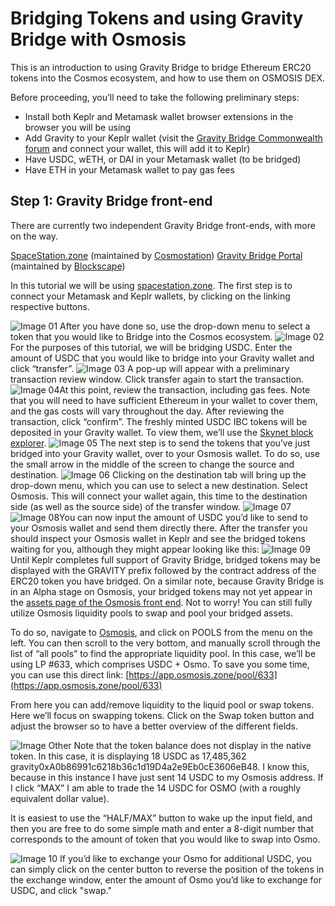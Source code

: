 # **Bridging Tokens and using Gravity Bridge with Osmosis**

This is an introduction to using Gravity Bridge to bridge Ethereum ERC20 tokens into the Cosmos ecosystem, and how to use them on OSMOSIS DEX.

Before proceeding, you’ll need to take the following preliminary steps:

-   Install both Keplr and Metamask wallet browser extensions in the browser you will be using
-   Add Gravity to your Keplr wallet (visit the [Gravity Bridge Commonwealth forum](https://commonwealth.im/gravity-bridge) and connect your wallet, this will add it to Keplr)
-   Have USDC, wETH, or DAI in your Metamask wallet (to be bridged)
-   Have ETH in your Metamask wallet to pay gas fees

## Step 1: Gravity Bridge front-end

There are currently two independent Gravity Bridge front-ends, with more on the way.

[SpaceStation.zone](https://spacestation.zone/) (maintained by [Cosmostation](https://www.cosmostation.io/))
[Gravity Bridge Portal](https://bridge.blockscape.network/) (maintained by [Blockscape](https://blockscape.network/))

In this tutorial we will be using [spacestation.zone](https://spacestation.zone/). The first step is to connect your Metamask and Keplr wallets, by clicking on the linking respective buttons.

![Image 01](https://i.imgur.com/oafLhD7.png)
After you have done so, use the drop-down menu to select a token that you would like to Bridge into the Cosmos ecosystem.
![Image 02](https://i.imgur.com/saoPlZT.png)For the purposes of this tutorial, we will be bridging USDC. Enter the amount of USDC that you would like to bridge into your Gravity wallet and click “transfer”.
![Image 03](https://i.imgur.com/vT9zBPr.png)
A pop-up will appear with a preliminary transaction review window. Click transfer again to start the transaction.
![Image 04](https://i.imgur.com/dLXXDRg.png)At this point, review the transaction, including gas fees. Note that you will need to have sufficient Ethereum in your wallet to cover them, and the gas costs will vary throughout the day. After reviewing the transaction, click “confirm”. The freshly minted USDC IBC tokens will be deposited in your Gravity wallet. To view them, we’ll use the [Skynet block explorer](https://www.skynetexplorers.com/gravity-bridge).
![Image 05](https://i.imgur.com/aMWAajb.png)
The next step is to send the tokens that you’ve just bridged into your Gravity wallet, over to your Osmosis wallet. To do so, use the small arrow in the middle of the screen to change the source and destination.
![Image 06](https://i.imgur.com/b9RLW5w.png)
Clicking on the destination tab will bring up the drop-down menu, which you can use to select a new destination. Select Osmosis. This will connect your wallet again, this time to the destination side (as well as the source side) of the transfer window.
![Image 07](https://i.imgur.com/HjAjdb2.png)![Image 08](https://i.imgur.com/svwD7ni.png)You can now input the amount of USDC you’d like to send to your Osmosis wallet and send them directly there. After the transfer you should inspect your Osmosis wallet in Keplr and see the bridged tokens waiting for you, although they might appear looking like this:
![Image 09](https://i.imgur.com/lYZ3jbB.png)
Until Keplr completes full support of Gravity Bridge, bridged tokens may be displayed with the GRAVITY prefix followed by the contract address of the ERC20 token you have bridged. On a similar note, because Gravity Bridge is in an Alpha stage on Osmosis, your bridged tokens may not yet appear in the [assets page of the Osmosis front end](https://app.osmosis.zone/assets). Not to worry! You can still fully utilize Osmosis liquidity pools to swap and pool your bridged assets.

To do so, navigate to [Osmosis](https://app.osmosis.zone/), and click on POOLS from the menu on the left. You can then scroll to the very bottom, and manually scroll through the list of “all pools” to find the appropriate liquidity pool. In this case, we’ll be using LP #633, which comprises USDC + Osmo. To save you some time, you can use this direct link: [https://app.osmosis.zone/pool/633](https://app.osmosis.zone/pool/633)

From here you can add/remove liquidity to the liquid pool or swap tokens. Here we’ll focus on swapping tokens. Click on the Swap token button and adjust the browser so to have a better overview of the different fields.

![Image Other](https://i.imgur.com/TRgCqlK.png)
Note that the token balance does not display in the native token. In this case, it is displaying 18 USDC as 17,485,362 gravity0xA0b86991c6218b36c1d19D4a2e9Eb0cE3606eB48. I know this, because in this instance I have just sent 14 USDC to my Osmosis address. If I click “MAX” I am able to trade the 14 USDC for OSMO (with a roughly equivalent dollar value).

It is easiest to use the “HALF/MAX” button to wake up the input field, and then you are free to do some simple math and enter a 8-digit number that corresponds to the amount of token that you would like to swap into Osmo.

![Image 10](https://i.imgur.com/RQ0KBNd.png)
If you’d like to exchange your Osmo for additional USDC, you can simply click on the center button to reverse the position of the tokens in the exchange window, enter the amount of Osmo you’d like to exchange for USDC, and click "swap."
